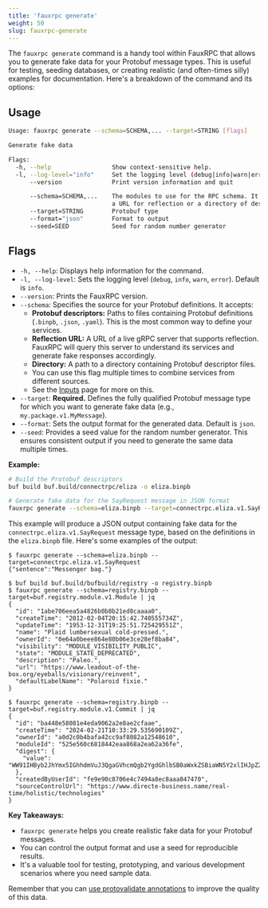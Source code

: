 ```yaml
---
title: 'fauxrpc generate'
weight: 50
slug: fauxrpc-generate
---
```


The `fauxrpc generate` command is a handy tool within FauxRPC that allows you to generate fake data for your Protobuf message types. This is useful for testing, seeding databases, or creating realistic (and often-times silly) examples for documentation. Here's a breakdown of the command and its options:

## Usage
```bash
Usage: fauxrpc generate --schema=SCHEMA,... --target=STRING [flags]

Generate fake data

Flags:
  -h, --help                 Show context-sensitive help.
  -l, --log-level="info"     Set the logging level (debug|info|warn|error)
      --version              Print version information and quit

      --schema=SCHEMA,...    The modules to use for the RPC schema. It can be protobuf descriptors (binpb, json, yaml),
                             a URL for reflection or a directory of descriptors.
      --target=STRING        Protobuf type
      --format="json"        Format to output
      --seed=SEED            Seed for random number generator
```

## Flags

- `-h, --help`: Displays help information for the command.
- `-l, --log-level`: Sets the logging level (`debug`, `info`, `warn`, `error`). Default is `info`.
- `--version`: Prints the FauxRPC version.
- `--schema`: Specifies the source for your Protobuf definitions. It accepts:
    - **Protobuf descriptors:** Paths to files containing Protobuf definitions (`.binpb`, `.json`, `.yaml`). This is the most common way to define your services.
    - **Reflection URL:** A URL of a live gRPC server that supports reflection. FauxRPC will query this server to understand its services and generate fake responses accordingly.
    - **Directory:** A path to a directory containing Protobuf descriptor files.
    * You can use this flag multiple times to combine services from different sources.
    * See the [Inputs](/docs/server/inputs/) page for more on this.
- `--target`: **Required.** Defines the fully qualified Protobuf message type for which you want to generate fake data (e.g., `my.package.v1.MyMessage`).
- `--format`: Sets the output format for the generated data. Default is `json`.
- `--seed`: Provides a seed value for the random number generator. This ensures consistent output if you need to generate the same data multiple times.

**Example:**

```bash
# Build the Protobuf descriptors
buf build buf.build/connectrpc/eliza -o eliza.binpb 

# Generate fake data for the SayRequest message in JSON format
fauxrpc generate --schema=eliza.binpb --target=connectrpc.eliza.v1.SayRequest 
```

This example will produce a JSON output containing fake data for the `connectrpc.eliza.v1.SayRequest` message type, based on the definitions in the `eliza.binpb` file. Here's some examples of the output:

```shell
$ fauxrpc generate --schema=eliza.binpb --target=connectrpc.eliza.v1.SayRequest 
{"sentence":"Messenger bag."}

$ buf build buf.build/bufbuild/registry -o registry.binpb
$ fauxrpc generate --schema=registry.binpb --target=buf.registry.module.v1.Module | jq
{
  "id": "1abe706eea5a4826b0b8b21ed8caaaa0",
  "createTime": "2012-02-04T20:15:42.740555734Z",
  "updateTime": "1953-12-31T19:25:51.725429551Z",
  "name": "Plaid lumbersexual cold-pressed.",
  "ownerId": "0e64a0beee864e80b06e3ce28ef8ba84",
  "visibility": "MODULE_VISIBILITY_PUBLIC",
  "state": "MODULE_STATE_DEPRECATED",
  "description": "Paleo.",
  "url": "https://www.leadout-of-the-box.org/eyeballs/visionary/reinvent",
  "defaultLabelName": "Polaroid fixie."
}

$ fauxrpc generate --schema=registry.binpb --target=buf.registry.module.v1.Commit | jq
{
  "id": "ba448e58081e4eda9062a2e8ae2cfaae",
  "createTime": "2024-02-21T10:33:29.535690109Z",
  "ownerId": "a0d2c0b4bafa42cc9af8082a12548610",
  "moduleId": "525e560c6818442eaa868a2ea62a36fe",
  "digest": {
    "value": "WW91IHByb2JhYmx5IGhhdmVuJ3QgaGVhcmQgb2YgdGhlbSB0aWxkZSBiaWN5Y2xlIHJpZ2h0cy4="
  },
  "createdByUserId": "fe9e90c8706e4c7494a8ec8aaa847470",
  "sourceControlUrl": "https://www.directe-business.name/real-time/holistic/technologies"
}
```

**Key Takeaways:**

* `fauxrpc generate` helps you create realistic fake data for your Protobuf messages.
* You can control the output format and use a seed for reproducible results.
* It's a valuable tool for testing, prototyping, and various development scenarios where you need sample data.

Remember that you can [use protovalidate annotations](/docs/protovalidate/) to improve the quality of this data.
